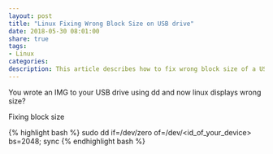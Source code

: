 ```yaml
---
layout: post
title: "Linux Fixing Wrong Block Size on USB drive"
date: 2018-05-30 08:01:00
share: true
tags: 
- Linux
categories:
description: This article describes how to fix wrong block size of a USB drive.
---
```


You wrote an IMG to your USB drive using dd and now linux displays wrong size?

Fixing block size

{% highlight bash %}
sudo dd if=/dev/zero of=/dev/<id_of_your_device> bs=2048; sync
{% endhighlight bash %}
